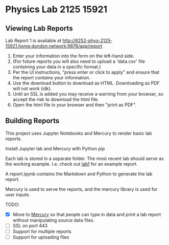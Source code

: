 # Physics Lab 2125 15921

## Viewing Lab Reports

Lab Report 1 is available at http://6252-phys-2125-15921.home.dundon.network:9876/app/report

1. Enter your information into the form on the left-hand side.
1. (For future reports you will also need to upload a 'data.csv' file containing your data in a specific format.)
1. Per the UI instructions, "press enter or click to apply" and ensure that the report contains your information.
1. Use the download button to download as HTML. Downloading as PDF will not work (idk).
1. Until an SSL is added you may receive a warning from your browser, so accept the risk to download the html file.
1. Open the html file in your browser and then "print as PDF".

## Building Reports

This project uses Jupyter Notebooks and Mercury to render basic lab reports.

Install Jupyter lab and Mercury with Python pip

Each lab is stored in a separate folder. The most recent lab should serve as the working example.
I.e. check out [lab1](lab1/) for an example report.

A report.ipynb contains the Markdown and Python to generate the lab report.

Mercury is used to serve the reports, and the mercury library is used for user inputs.

TODO:

- [x] Move to [Mercury](https://runmercury.com/) so that people can type in data and print a lab report without manipulating source data files.
- [ ] SSL on port 443
- [ ] Support for multiple reports
- [ ] Support for uploading files
